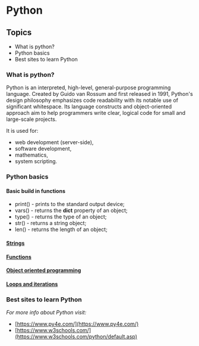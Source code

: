 # Python

## Topics
- What is python?
- Python basics
- Best sites to learn Python

### What is python?
Python is an interpreted, high-level, general-purpose programming language. Created by Guido van Rossum and first released in 1991, Python's design philosophy emphasizes code readability with its notable use of significant whitespace. Its language constructs and object-oriented approach aim to help programmers write clear, logical code for small and large-scale projects.

It is used for:
- web development (server-side),
- software development,
- mathematics,
- system scripting.

### Python basics

#### Basic build in functions
- print() - prints to the standard output device;
- vars() - returns the __dict__ property of an object;
- type() - returns the type of an object;
- str()	- returns a string object;
- len() - returns the length of an object;

#### [Strings](https://www.py4e.com/html3/06-strings)
#### [Functions](https://www.py4e.com/html3/04-functions)
#### [Object oriented programming](https://www.py4e.com/html3/14-objects)
#### [Loops and iterations](https://www.py4e.com/html3/05-iterations)

### Best sites to learn Python

*For more info about Python visit:*
- [https://www.py4e.com/](https://www.py4e.com/)
- [https://www.w3schools.com/](https://www.w3schools.com/python/default.asp)



